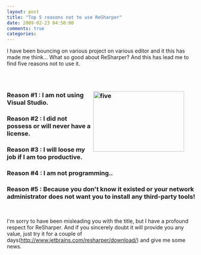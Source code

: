 ```yaml
---
layout: post
title: "Top 5 reasons not to use ReSharper"
date: 2009-02-23 04:50:00
comments: true
categories: 
---
```


<p>I have been bouncing on various project on various editor and it this has made me think... What so good about ReSharper? And this has lead me to find five reasons not to use it.</p>  <h3>&#160;</h3>  <h3><a title="five" href="http://www.flickr.com/photos/63483657@N00/3291526156/"><img style="margin: 0px 30px 0px 0px" border="0" alt="five" align="right" src="http://static.flickr.com/3489/3291526156_23b14d8a7e.jpg" width="243" height="162" /></a></h3>  <h3>Reason #1 : I am not using Visual Studio. </h3>  <h3>Reason #2 : I did not possess or will never have a license. </h3>  <h3>Reason #3 : I will loose my job if I am too productive. </h3>  <h3>Reason #4 : I am not programming..</h3>  <h3>Reason #5 : Because you don't know it existed or your network administrator does not want you to install any third-party tools!</h3>  <p>&#160;</p>  <p>I'm sorry to have been misleading you with the title, but I have a profound respect for ReSharper. And if you sincerely doubt it will provide you any value, just try it for a couple of days(<a href="http://www.jetbrains.com/resharper/download/">http://www.jetbrains.com/resharper/download/</a>) and give me some news. </p>